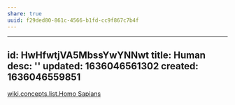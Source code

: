 ```yaml
---
share: true
uuid: f29ded80-861c-4566-b1fd-cc9f867c7b4f
---
```

---
id: HwHfwtjVA5MbssYwYNNwt
title: Human
desc: ''
updated: 1636046561302
created: 1636046559851
---

[wiki.concepts.list.Homo Sapians](/undefined)